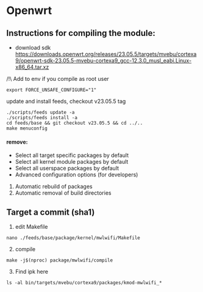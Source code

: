 # Openwrt
## Instructions for compiling the module:

* download sdk https://downloads.openwrt.org/releases/23.05.5/targets/mvebu/cortexa9/openwrt-sdk-23.05.5-mvebu-cortexa9_gcc-12.3.0_musl_eabi.Linux-x86_64.tar.xz

/!\ Add to env if you compile as root user
```
export FORCE_UNSAFE_CONFIGURE="1"
```

update and install feeds, checkout v23.05.5 tag
```
./scripts/feeds update -a
./scripts/feeds install -a
cd feeds/base && git checkout v23.05.5 && cd ../..
make menuconfig
```

#### remove:
* Select all target specific packages by default
* Select all kernel module packages by default
* Select all userspace packages by default
* Advanced configuration options (for developers)
1. Automatic rebuild of packages
2. Automatic removal of build directories

## Target a commit (sha1)
1. edit Makefile
```
nano ./feeds/base/package/kernel/mwlwifi/Makefile
```
2. compile
```
make -j$(nproc) package/mwlwifi/compile
```
3. Find ipk here
```
ls -al bin/targets/mvebu/cortexa9/packages/kmod-mwlwifi_*
```